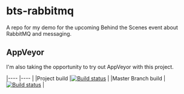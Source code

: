 # bts-rabbitmq
A repo for my demo for the upcoming Behind the Scenes event about RabbitMQ and messaging.

## AppVeyor
I'm also taking the opportunity to try out AppVeyor with this project.

|---- |---- |
|Project build    |[![Build status](https://ci.appveyor.com/api/projects/status/h5osvji62oc66c7a?svg=true)](https://ci.appveyor.com/project/phermens-coolblue/bts-rabbitmq)     |
|Master Branch build  	|[![Build status](https://ci.appveyor.com/api/projects/status/h5osvji62oc66c7a/branch/master?svg=true)](https://ci.appveyor.com/project/phermens-coolblue/bts-rabbitmq/branch/master)   	|
